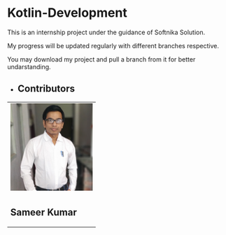 # Kotlin-Development
<p>This is an internship project under the guidance of Softnika Solution.</p>

<p>My progress will be updated regularly with different branches respective. </p>

<p>You may download my project and pull a branch from it for better undarstanding.</p>

<ul><li><h2>Contributors</h2></li></ul>
<table style="width:100%">
<tr>
<td><img src = "https://github.com/sameer2506/Kotlin-Development/blob/master/img/sameer.jpg" height= "200px" ></td>
</tr>
<tr>
<td><h2>Sameer Kumar</h2></td>          
</tr>
</table>
